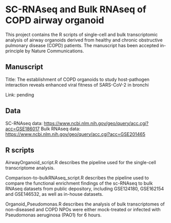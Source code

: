 # SC-RNAseq and Bulk RNAseq of COPD airway organoid

This project contains the R scripts of single-cell and bulk transcriptomic analysis of airway organoids derived from healthy and chronic obstructive pulmonary disease (COPD) patients. The manuscript <The establishment of COPD organoids to study host-pathogen interaction reveals enhanced viral fitness of SARS-CoV-2 in bronchi> has been accepted in-principle by Nature Communications.

## Manuscript
Title: The establishment of COPD organoids to study host-pathogen interaction reveals enhanced viral fitness of SARS-CoV-2 in bronchi

Link: pending

## Data
SC-RNAseq data: https://www.ncbi.nlm.nih.gov/geo/query/acc.cgi?acc=GSE186017
Bulk RNAseq data: https://www.ncbi.nlm.nih.gov/geo/query/acc.cgi?acc=GSE201465

## R scripts
AirwayOrganoid_script.R describes the pipeline used for the single-cell transcriptome analysis.

Comparison-to-bulkRNAseq_script.R describes the pipeline used to compare the functional enrichment findings of the sc-RNAseq to bulk RNAseq datasets from public depository, including GSE124180, GSE162154 and GSE146532, as well as in-house datasets.

Organoid_Pseudomonas.R describes the analysis of bulk transcriptomes of non-diseased and COPD NPOs were either mock-treated or infected with Pseudomonas aeruginosa (PAO1) for 6 hours. 


